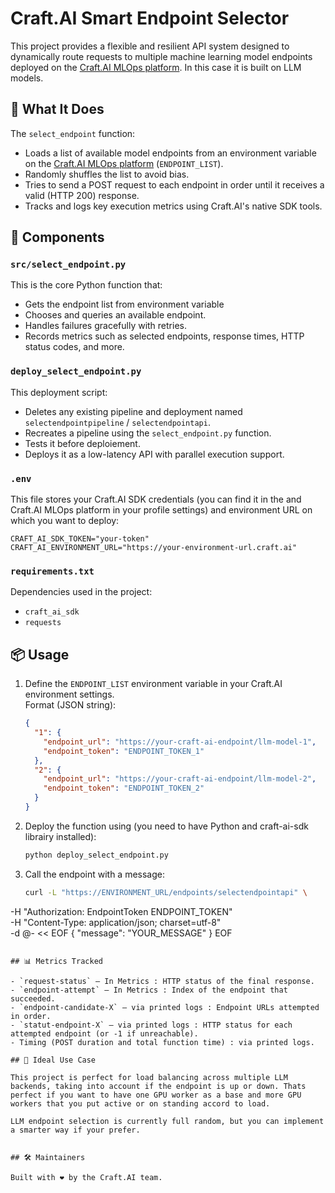 # Craft.AI Smart Endpoint Selector

This project provides a flexible and resilient API system designed to dynamically route requests to multiple machine learning model endpoints deployed on the [Craft.AI MLOps platform](https://mlops-platform-documentation.craft.ai/). In this case it is built on LLM models.

## 🚀 What It Does

The `select_endpoint` function:
- Loads a list of available model endpoints from an environment variable on the [Craft.AI MLOps platform](https://mlops-platform-documentation.craft.ai/) (`ENDPOINT_LIST`).
- Randomly shuffles the list to avoid bias.
- Tries to send a POST request to each endpoint in order until it receives a valid (HTTP 200) response.
- Tracks and logs key execution metrics using Craft.AI's native SDK tools.

## 🧩 Components

### `src/select_endpoint.py`
This is the core Python function that:
- Gets the endpoint list from environment variable
- Chooses and queries an available endpoint.
- Handles failures gracefully with retries.
- Records metrics such as selected endpoints, response times, HTTP status codes, and more.

### `deploy_select_endpoint.py`
This deployment script:
- Deletes any existing pipeline and deployment named `selectendpointpipeline` / `selectendpointapi`.
- Recreates a pipeline using the `select_endpoint.py` function.
- Tests it before deploiement.
- Deploys it as a low-latency API with parallel execution support.

### `.env`
This file stores your Craft.AI SDK credentials (you can find it in the and Craft.AI MLOps platform in your profile settings) and environment URL on which you want to deploy:
```
CRAFT_AI_SDK_TOKEN="your-token"
CRAFT_AI_ENVIRONMENT_URL="https://your-environment-url.craft.ai"
```

### `requirements.txt`
Dependencies used in the project:
- `craft_ai_sdk`
- `requests`

## 📦 Usage

1. Define the `ENDPOINT_LIST` environment variable in your Craft.AI environment settings.  
   Format (JSON string):
   ```json
   {
     "1": {
       "endpoint_url": "https://your-craft-ai-endpoint/llm-model-1",
       "endpoint_token": "ENDPOINT_TOKEN_1"
     },
     "2": {
       "endpoint_url": "https://your-craft-ai-endpoint/llm-model-2",
       "endpoint_token": "ENDPOINT_TOKEN_2"
     }
   }
   ```

2. Deploy the function using (you need to have Python and craft-ai-sdk librairy installed):
   ```bash
   python deploy_select_endpoint.py
   ```

3. Call the endpoint with a message:
   ```bash
   curl -L "https://ENVIRONMENT_URL/endpoints/selectendpointapi" \
  -H "Authorization: EndpointToken ENDPOINT_TOKEN" \
  -H "Content-Type: application/json; charset=utf-8" \
  -d @- << EOF
    {
    "message": "YOUR_MESSAGE"
    }
    EOF
   ```

## 📊 Metrics Tracked

- `request-status` — In Metrics : HTTP status of the final response.
- `endpoint-attempt` — In Metrics : Index of the endpoint that succeeded.
- `endpoint-candidate-X` — via printed logs : Endpoint URLs attempted in order.
- `statut-endpoint-X` — via printed logs : HTTP status for each attempted endpoint (or -1 if unreachable).
- Timing (POST duration and total function time) : via printed logs.

## 🧠 Ideal Use Case

This project is perfect for load balancing across multiple LLM backends, taking into account if the endpoint is up or down. Thats perfect if you want to have one GPU worker as a base and more GPU workers that you put active or on standing accord to load.

LLM endpoint selection is currently full random, but you can implement a smarter way if your prefer.


## 🛠️ Maintainers

Built with ❤️ by the Craft.AI team.
